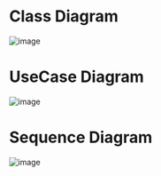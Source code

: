 # Class Diagram
![image](https://github.com/user-attachments/assets/a5e356b5-fbdb-4a88-93f1-09fa51ece9f5)

# UseCase Diagram
![image](https://github.com/user-attachments/assets/a0e512a8-532f-4bc4-9889-b68971ad5727)

# Sequence Diagram 
![image](https://github.com/user-attachments/assets/2cb39fac-81b3-49b4-8942-a3395e7c438f)




